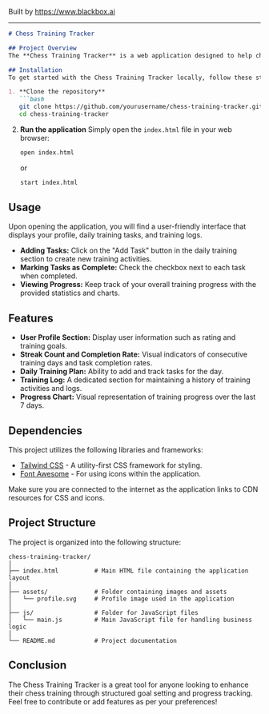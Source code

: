 
Built by https://www.blackbox.ai

---

```markdown
# Chess Training Tracker

## Project Overview
The **Chess Training Tracker** is a web application designed to help chess players manage their training activities. The application allows users to set daily training goals, track their progress, and maintain a training log, all while providing an engaging user experience through attractive visuals and real-time statistics.

## Installation
To get started with the Chess Training Tracker locally, follow these steps:

1. **Clone the repository**
   ```bash
   git clone https://github.com/yourusername/chess-training-tracker.git
   cd chess-training-tracker
   ```

2. **Run the application**
   Simply open the `index.html` file in your web browser:
   ```bash
   open index.html
   ```
   or
   ```bash
   start index.html
   ```

## Usage
Upon opening the application, you will find a user-friendly interface that displays your profile, daily training tasks, and training logs. 
- **Adding Tasks:** Click on the "Add Task" button in the daily training section to create new training activities.
- **Marking Tasks as Complete:** Check the checkbox next to each task when completed.
- **Viewing Progress:** Keep track of your overall training progress with the provided statistics and charts.

## Features
- **User Profile Section:** Display user information such as rating and training goals.
- **Streak Count and Completion Rate:** Visual indicators of consecutive training days and task completion rates.
- **Daily Training Plan:** Ability to add and track tasks for the day.
- **Training Log:** A dedicated section for maintaining a history of training activities and logs.
- **Progress Chart:** Visual representation of training progress over the last 7 days.

## Dependencies
This project utilizes the following libraries and frameworks:
- [Tailwind CSS](https://tailwindcss.com/) - A utility-first CSS framework for styling.
- [Font Awesome](https://fontawesome.com/) - For using icons within the application.

Make sure you are connected to the internet as the application links to CDN resources for CSS and icons.

## Project Structure
The project is organized into the following structure:

```
chess-training-tracker/
│
├── index.html          # Main HTML file containing the application layout
│
├── assets/             # Folder containing images and assets
│   └── profile.svg     # Profile image used in the application
│
├── js/                 # Folder for JavaScript files
│   └── main.js         # Main JavaScript file for handling business logic
│
└── README.md           # Project documentation
```

## Conclusion
The Chess Training Tracker is a great tool for anyone looking to enhance their chess training through structured goal setting and progress tracking. Feel free to contribute or add features as per your preferences!
```